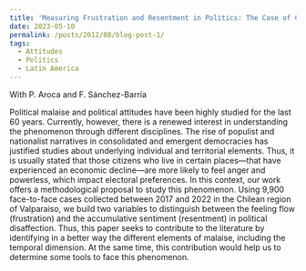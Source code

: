 ```yaml
---
title: 'Measuring Frustration and Resentment in Politics: The Case of Chile 2017-2022'
date: 2023-05-10
permalink: /posts/2012/08/blog-post-1/
tags:
  - Attitudes
  - Politics
  - Latin America
---
```

With P. Aroca and F. Sánchez-Barría

Political malaise and political attitudes have been highly studied for the last 60 years. Currently, however, there is a renewed interest in understanding the phenomenon through different disciplines. The rise of populist and nationalist narratives in consolidated and emergent democracies has justified studies about underlying individual and territorial elements. Thus, it is usually stated that those citizens who live in certain places—that have experienced an economic decline—are more likely to feel anger and powerless, which impact electoral preferences. In this context, our work offers a methodological proposal to study this phenomenon. Using 9,900 face-to-face cases collected between 2017 and 2022 in the Chilean region of Valparaiso, we build two variables to distinguish between the feeling flow (frustration) and the accumulative sentiment (resentment) in political disaffection. Thus, this paper seeks to contribute to the literature by identifying in a better way the different elements of malaise, including the temporal dimension. At the same time, this contribution would help us to determine some tools to face this phenomenon.


